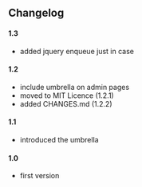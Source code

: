 ## Changelog

#### 1.3
* added jquery enqueue just in case

#### 1.2
* include umbrella on admin pages
* moved to MIT Licence (1.2.1)
* added CHANGES.md (1.2.2)

#### 1.1
* introduced the umbrella

#### 1.0
* first version


